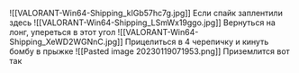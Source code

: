 ![[VALORANT-Win64-Shipping_kIGb57hc7g.jpg]]
Если спайк заплентили здесь
![[VALORANT-Win64-Shipping_LSmWx19ggo.jpg]]
Вернуться на лонг, упереться в этот угол
![[VALORANT-Win64-Shipping_XeWD2WGNnC.jpg]]
Прицелиться в 4 черепичку и кинуть бомбу в прыжке
![[Pasted image 20230119071953.png]]
Приземлится вот так